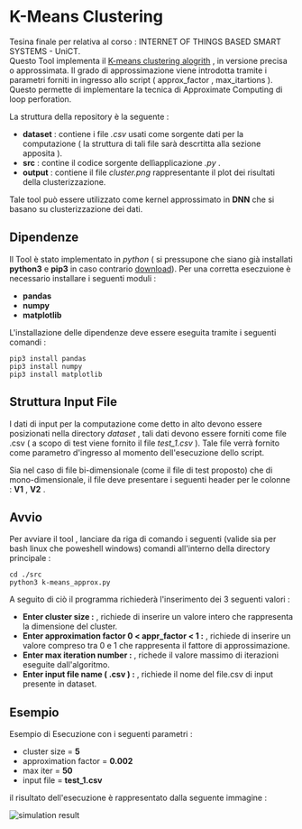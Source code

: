 # K-Means Clustering
Tesina finale per relativa al corso : INTERNET OF THINGS BASED SMART SYSTEMS - UniCT. <br>
Questo Tool implementa il  [K-means clustering alogrith](https://en.wikipedia.org/wiki/K-means_clustering) , in versione precisa o approssimata. Il grado di approssimazione viene introdotta tramite i parametri forniti in ingresso allo script ( approx_factor , max_itartions ). Questo permette di implementare la tecnica di Approximate Computing di loop perforation.

La struttura della repository è la seguente :
- **dataset** : contiene i file _.csv_ usati come sorgente dati per la computazione ( la struttura di tali file sarà descrtitta alla sezione apposita ).
- **src** : contine il codice sorgente dellìapplicazione _.py_ .
- **output** : contiene il file _cluster.png_ rappresentante il plot dei risultati della clusterizzazione.

Tale tool può essere utilizzato come kernel approssimato in **DNN** che si basano su clusterizzazione dei dati.

## Dipendenze
Il Tool è stato implementato in _python_ ( si pressupone che siano già installati **python3** e **pip3** in caso contrario [download](https://www.python.org/downloads/)). 
Per una corretta eseczuione è necessario installare i seguenti moduli :
- **pandas**
- **numpy**
- **matplotlib**

L'installazione delle dipendenze deve essere eseguita tramite i seguenti comandi :
```
pip3 install pandas
pip3 install numpy
pip3 install matplotlib

```
## Struttura Input File
I dati di input per la computazione come detto in alto devono essere posizionati nella directory _dataset_ , tali dati devono essere forniti come file .csv  ( a scopo di test viene fornito il file _test_1.csv_ ). Tale file verrà fornito come parametro d'ingresso al momento dell'esecuzione dello script.

Sia nel caso di file bi-dimensionale (come il file di test proposto) che di mono-dimensionale, il file deve presentare i seguenti header per le colonne : **V1** , **V2** .

## Avvio
Per avviare il tool , lanciare da riga di comando i seguenti (valide sia per bash linux che poweshell windows) comandi all'interno della directory principale :

```
cd ./src
python3 k-means_approx.py

```
A seguito di ciò il programma richiederà l'inserimento dei 3 seguenti valori :
- **Enter cluster size :** , richiede di inserire un valore intero che rappresenta la dimensione del cluster.
- **Enter approximation factor 0 < appr_factor < 1 :** , richiede di inserire un valore compreso tra 0 e 1 che rappresenta il fattore di approssimazione.
- **Enter max iteration number :** , richede il valore massimo di iterazioni eseguite dall'algoritmo.
- **Enter input file name ( .csv ) :** , richiede il nome del file.csv di input presente in dataset.

## Esempio
Esempio di Esecuzione con i seguenti parametri :
- cluster size = **5**
- approximation factor = **0.002**
- max iter = **50**
- input file = **test_1.csv**

il risultato dell'esecuzione è rappresentato dalla seguente immagine :

![simulation result](https://github.com/RaiMar96/IoT_project_2k19-20/blob/master/example/example.png)
